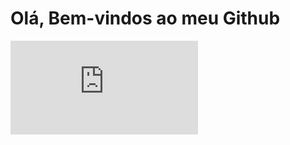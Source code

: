 # Olá, Bem-vindos ao meu Github

![](https://portalaprendizado2023.blogspot.com/2023/04/full-stack-programacao-back-e-front.html)
<!--
**josimario-bezerra/josimario-bezerra** is a ✨ _special_ ✨ repository because its `README.md` (this file) appears on your GitHub profile.

Here are some ideas to get you started:

- 🔭 I’m currently working on ...
- 🌱 I’m currently learning ...
- 👯 I’m looking to collaborate on ...
- 🤔 I’m looking for help with ...
- 💬 Ask me about ...
- 📫 How to reach me: ...
- 😄 Pronouns: ...
- ⚡ Fun fact: ...
-->
